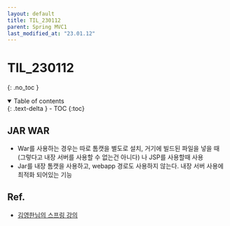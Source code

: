 ```yaml
---
layout: default
title: TIL_230112
parent: Spring MVC1
last_modified_at: "23.01.12"
---
```


# TIL_230112
{: .no_toc }

<details open markdown="block">
  <summary>
    Table of contents
  </summary>
  {: .text-delta }
- TOC
{:toc}
</details>

## JAR WAR
- War를 사용하는 경우는 따로 톰캣을 별도로 설치, 거기에 빌드된 파일을 넣을 때 (그렇다고 내장 서버를 사용할 수 없는건 아니다) 나 JSP를 사용할때 사용
- Jar를 내장 톰캣을 사용하고, webapp 경로도 사용하지 않는다. 내장 서버 사용에 최적화 되어있는 기능

## Ref.
- <a href="https://www.inflearn.com/course/%EC%8A%A4%ED%94%84%EB%A7%81-mvc-1/dashboard">김영한님의 스프링 강의</a>
